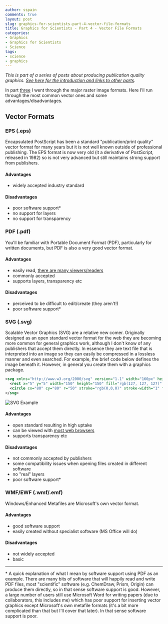 ```yaml
---
author: sspain
comments: true
layout: post
slug: graphics-for-scientists-part-4-vector-file-formats
title: Graphics for Scientists - Part 4 - Vector File Formats
categories:
- Graphics
- Graphics for Scientists
- Science
tags:
- science
- graphics
---
```


_This is part of a series of posts about producing publication quality graphics. [See here for the introduction and links to other parts](/2013/01/29/graphics-for-scientists-intro.html)._

In part [three](/2014/08/04/graphics-for-scientists-part-3-raster-file-formats.html) I went through the major raster image formats. Here I'll run through the most common vector ones and some advantages/disadvantages.

## Vector Formats

### EPS (.eps)
Encapsulated PostScript has been a standard "publication/print quality" vector format for many years but it is not well known outside of professional publishing. The EPS format is now very old (it a derivative of PostScript, released in 1982) so is not very advanced but still maintains strong support from publishers.

#### Advantages

- widely accepted industry standard

#### Disadvantages

- poor software support*
- no support for layers
- no support for transparency

### PDF (.pdf)
You'll be familiar with Portable Document Format (PDF), particularly for written documents, but PDF is also a very good vector format.

#### Advantages
- easily read, [there are many viewers/readers](http://en.wikipedia.org/wiki/List_of_PDF_software)
- commonly accepted
- supports layers, transparency etc

#### Disadvantages
- perceived to be difficult to edit/create (they aren't!)
- poor software support*

### SVG (.svg)
Scalable Vector Graphics (SVG) are a relative new comer. Originally designed as an open standard vector format for the web they are becoming more common for general graphics work, although I don't know of any publishers that accept them directly. In essence they are text file that is interpreted into an image so they can easily be compressed in a lossless manner and even searched. For example, the brief code below defines the image beneath it. However, in general you create them with a graphics package.

``` xml
<svg xmlns="http://www.w3.org/2000/svg" version="1.1" width="160px" height="160px">
  <rect x="5" y="5" width="150" height="150" fill="rgb(127, 127, 127)" stroke-width="5" stroke="rgb(0, 0, 0)" />
  <circle cx="80" cy="80" r="50" stroke="rgb(0,0,0)" stroke-width="1" fill="rgb(127,127,255)" />
</svg>
```

![SVG Example](http://spain-lab.co.uk/files/2014/08/07/example.svg)

#### Advantages
- open standard resulting in high uptake
- can be viewed with [most web browsers](http://en.wikipedia.org/wiki/Scalable_Vector_Graphics#SVG_on_the_web)
- supports transparency etc

#### Disadvantages
- not commonly accepted by publishers
- some compatibility issues when opening files created in different software
- no "real" layers
- poor software support*

### WMF/EWF (.wmf/.emf)
Windows/Enhanced Metafiles are Microsoft's own vector format.

#### Advantages
- good software support
- easily created without specialist software (MS Office will do)

#### Disadvantages
- not widely accepted
- basic

---

\* A quick explanation of what I mean by software support using PDF as an example. There are many bits of software that will happily read and write PDF files, most "scientific" software (e.g. ChemDraw, Prism, Origin) can produce them directly, so in that sense software support is good. However, a large number of users still use Microsoft Word for writing papers (due to collaborators, this includes me) which has poor support for inserting vector graphics except Microsoft's own metafile formats (it's a bit more complicated than that but I'll cover that later). In that sense software support is poor.
